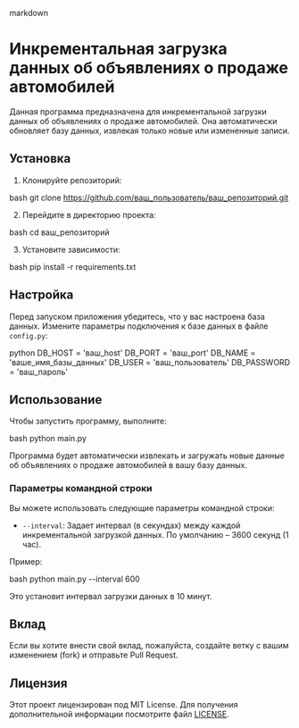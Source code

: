  markdown
# Инкрементальная загрузка данных об объявлениях о продаже автомобилей

Данная программа предназначена для инкрементальной загрузки данных об объявлениях о продаже автомобилей. Она автоматически обновляет базу данных, извлекая только новые или измененные записи.

## Установка

1. Клонируйте репозиторий:

   
bash
git clone https://github.com/ваш_пользователь/ваш_репозиторий.git


2. Перейдите в директорию проекта:

   
bash
cd ваш_репозиторий


3. Установите зависимости:

   
bash
pip install -r requirements.txt


## Настройка

Перед запуском приложения убедитесь, что у вас настроена база данных. Измените параметры подключения к базе данных в файле `config.py`:

python
DB_HOST = 'ваш_host'
DB_PORT = 'ваш_port'
DB_NAME = 'ваше_имя_базы_данных'
DB_USER = 'ваш_пользователь'
DB_PASSWORD = 'ваш_пароль'


## Использование

Чтобы запустить программу, выполните:

bash
python main.py


Программа будет автоматически извлекать и загружать новые данные об объявлениях о продаже автомобилей в вашу базу данных.

### Параметры командной строки

Вы можете использовать следующие параметры командной строки:

- `--interval`: Задает интервал (в секундах) между каждой инкрементальной загрузкой данных. По умолчанию – 3600 секунд (1 час).

Пример:

bash
python main.py --interval 600


Это установит интервал загрузки данных в 10 минут.

## Вклад

Если вы хотите внести свой вклад, пожалуйста, создайте ветку с вашим изменением (fork) и отправьте Pull Request.

## Лицензия

Этот проект лицензирован под MIT License. Для получения дополнительной информации посмотрите файл [LICENSE](LICENSE).
